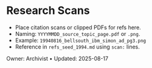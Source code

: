 # Research Scans

- Place citation scans or clipped PDFs for refs here.
- Naming: `YYYYMMDD_source_topic_page.pdf` or `.png`.
- Example: `19940816_bellsouth_ibm_simon_ad_pg3.png`
- Reference in `refs_seed_1994.md` using `scan:` lines.

Owner: Archivist  •  Updated: 2025-08-17
